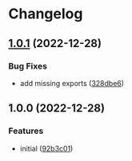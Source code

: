 # Changelog

## [1.0.1](https://github.com/cobraz/actions-parsers/compare/v1.0.0...v1.0.1) (2022-12-28)


### Bug Fixes

* add missing exports ([328dbe6](https://github.com/cobraz/actions-parsers/commit/328dbe6a9c9ac75e26d0e9ed17397546cc64f234))

## 1.0.0 (2022-12-28)


### Features

* initial ([92b3c01](https://github.com/cobraz/actions-parsers/commit/92b3c01494eb2f0bb91b1f29c3086324cfb165fd))
